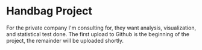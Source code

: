 # Handbag Project

For the private company I'm consulting for, they want analysis, visualization, and statistical test done. The first upload to Github is the beginning of the project, the remainder will be uploaded shortly.
